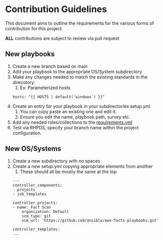 # Contribution Guidelines
This document aims to outline the requirements for the various forms of contribution for this project.

**ALL** contributions are subject to review via pull request

## New playbooks
1) Create a new branch based on main
2) Add your playbook to the appropriate OS/System subdirectory
3) Make any changes needed to match the existing standards in the direcotory.
   1) Ex: Parameterized hosts
   ```ansible
   hosts: "{{ HOSTS | default('windows') }}"
   ```
4) Create an entry for your playbook in your subdirectories setup.yml
   1) You can copy paste an existing one and edit it.
   2) Ensure you edit the name, playbook path, survey etc.
5) Add any needed roles/collections to the [requirements.yml](/collections/requirements.yml)
6) Test via RHPDS, specify your branch name within the project configuration.

## New OS/Systems
1) Create a new subdirectory with no spaces
2) Create a new setup.yml copying appropriate elements from another
   1) These should all be mostly the same at the top
    ```ansible
    ---
    controller_components:
    - projects
    - job_templates

    controller_projects:
    - name: Fact Scan
        organization: Default
        scm_type: git
        scm_url: 'https://github.com/ansible/awx-facts-playbooks.git'

    controller_templates:
    ...
    ```
